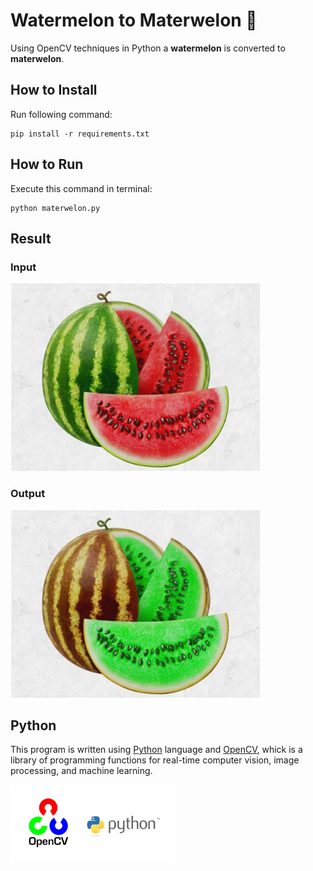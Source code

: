 # Watermelon to Materwelon 🍉
Using OpenCV techniques in Python a **watermelon** is converted to **materwelon**.

## How to Install
Run following command:
```
pip install -r requirements.txt
```

## How to Run
Execute this command in terminal:
```
python materwelon.py
```

## Result

### Input
<img src="input\watermelon.jpg" width="400" height="300">

### Output
<img src="output\materwelon.jpg" width="400" height="300">

## Python
This program is written using [Python](https://www.python.org/) language and [OpenCV](https://opencv.org/), whick is a library of programming functions for real-time computer vision, image processing, and machine learning.

<img src="opencv.webp" width="262.5" height="124.75">